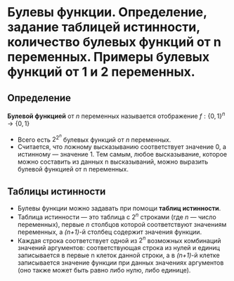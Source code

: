 # Булевы функции. Определение, задание таблицей истинности, количество булевых функций от n переменных. Примеры булевых функций от 1 и 2 переменных.

## Определение 
**Булевой функцией** от *n* переменных называется отображение $f: \{0, 1\}^n \to \{0, 1\}$

* Всего есть $2^{2^n}$ булевых функций от *n* переменных.
* Считается, что ложному высказыванию соответствует значение 0, а истинному — значение 1. Тем самым, любое высказывание, которое можно составить из данных n высказываний, можно выразить булевой функцией от n переменных.

## Таблицы истинности 
* Булевы функции можно задавать при помощи **таблиц истинности**.
* Таблица истинности — это таблица с $2^n$ строками (где *n* — число переменных), первые *n* столбцов которой соответствуют значениям переменных, а *(n+1)*-й столбец содержит значения функции.
* Каждая строка соответствует одной из $2^n$ возможных комбинаций значений аргументов: соответствующая строка из нулей и единиц записывается в первые n клеток данной строки, а в *(n+1)*-й клетке записывается значение функции при данных значениях аргументов (оно также может быть равно либо нулю, либо единице).

